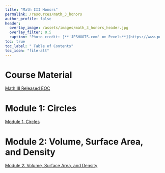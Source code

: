 ```yaml
---
title: "Math III Honors"
permalink: /resources/math_3_honors
author_profile: false
header:
  overlay_image: /assets/images/math_3_honors_header.jpg 
  overlay_filter: 0.5
  caption: "Photo credit: [**'JESHOOTS.com' on Pexels**](https://www.pexels.com/photo/person-holding-a-chalk-in-front-of-the-chalk-board-714699/)"
toc: true
toc_label: " Table of Contents"
toc_icon: "file-alt"
---
```


# Course Material
<a href="https://files.nc.gov/dpi/documents/files/eoc-nc-math-3-released-form.pdf" class="btn btn--inverse btn--x-large">Math III Released EOC</a>

# Module 1: Circles
<a href="/resources/math_3/nc_math_3_honors_-_module_1_video/" class="btn btn--inverse btn--x-large">Module 1: Circles</a>

# Module 2: Volume, Surface Area, and Density
<a href="/resources/math_3/nc_math_3_honors_-_module_2_video/" class="btn btn--inverse btn--x-large">Module 2: Volume, Surface Area, and Density</a>